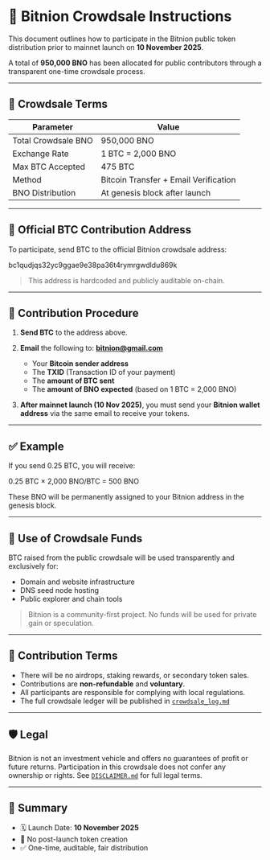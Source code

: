 # 🛒 Bitnion Crowdsale Instructions

This document outlines how to participate in the Bitnion public token distribution prior to mainnet launch on **10 November 2025**.

A total of **950,000 BNO** has been allocated for public contributors through a transparent one-time crowdsale process.

---

## 📌 Crowdsale Terms

| Parameter             | Value                                  |
|------------------------|----------------------------------------|
| Total Crowdsale BNO    | 950,000 BNO                            |
| Exchange Rate          | 1 BTC = 2,000 BNO                      |
| Max BTC Accepted       | 475 BTC                                |
| Method                 | Bitcoin Transfer + Email Verification  |
| BNO Distribution       | At genesis block after launch          |

---

## 🏦 Official BTC Contribution Address

To participate, send BTC to the official Bitnion crowdsale address:


bc1qudjqs32yc9ggae9e38pa36t4rymrgwdldu869k


> This address is hardcoded and publicly auditable on-chain.

---

## 📩 Contribution Procedure

1. **Send BTC** to the address above.
2. **Email** the following to: **bitnion@gmail.com**
   - Your **Bitcoin sender address**
   - The **TXID** (Transaction ID of your payment)
   - The **amount of BTC sent**
   - The **amount of BNO expected** (based on 1 BTC = 2,000 BNO)

3. **After mainnet launch (10 Nov 2025)**, you must send your **Bitnion wallet address** via the same email to receive your tokens.

---

## ✅ Example

If you send 0.25 BTC, you will receive:


0.25 BTC × 2,000 BNO/BTC = 500 BNO


These BNO will be permanently assigned to your Bitnion address in the genesis block.

---

## 💼 Use of Crowdsale Funds

BTC raised from the public crowdsale will be used transparently and exclusively for:

- Domain and website infrastructure
- DNS seed node hosting
- Public explorer and chain tools

> Bitnion is a community-first project. No funds will be used for private gain or speculation.

---

## 📜 Contribution Terms

- There will be no airdrops, staking rewards, or secondary token sales.
- Contributions are **non-refundable** and **voluntary**.
- All participants are responsible for complying with local regulations.
- The full crowdsale ledger will be published in [`crowdsale_log.md`](./crowdsale_log.md)

---

## 🛡️ Legal

Bitnion is not an investment vehicle and offers no guarantees of profit or future returns. Participation in this crowdsale does not confer any ownership or rights. See [`DISCLAIMER.md`](../DISCLAIMER.md) for full legal terms.

---

## 🧾 Summary

- 🗓️ Launch Date: **10 November 2025**
- 🚫 No post-launch token creation
- ✅ One-time, auditable, fair distribution

